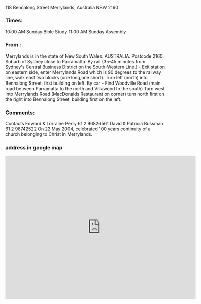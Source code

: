 118 Bennalong Street 
Merrylands, 
Australia NSW 2160

### Times: 
10:00 AM Sunday Bible Study
11:00 AM Sunday Assembly


### From :

Merrylands is in the state of New South Wales. AUSTRALIA. Postcode 2160. Suburb of Sydney close to Parramatta. By rail (35-45 minutes from Sydney's Central Business District on the South-Western Line.) - Exit station on eastern side, enter Merrylands Road which is 90 degrees to the railway line, walk east two blocks (one long,one short). Turn left (north) into Bennalong Street, first building on left. By car - Find Woodville Road (main road between Parramatta to the north and Villawood to the south) Turn west into Merrylands Road (MacDonalds Restaurant on corner) turn north first on the right into Bennalong Street, building first on the left. 

###  Comments: 

Contacts Edward & Lorraine Perry 61 2 96826561 David & Patricia Bussman 61 2 98742522 On 22 May 2004, celebrated 100 years continuity of a church belonging to Christ in Merrylands. 

### address in google map
<iframe
  width="600"
  height="450"
  frameborder="0" style="border:0"
  src="https://www.google.com/maps/embed/v1/place?key=AIzaSyDS_WZgUMCYmudcIoSU7NoiFgP9Ls0tckE
    &q=place_id:ChIJp-Up-Sq9EmsR9Ol71S3l_MM" allowfullscreen>
</iframe>
